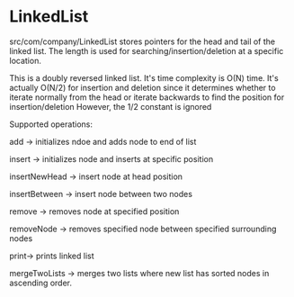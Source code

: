 # LinkedList

src/com/company/LinkedList stores pointers for the head and tail of the linked list. The length is used for searching/insertion/deletion at a specific
location.

This is a doubly reversed linked list. It's time complexity is O(N) time. It's actually O(N/2) for insertion and deletion
since it determines whether to iterate normally from the head or iterate backwards to find the position for insertion/deletion
However, the 1/2 constant is ignored

Supported operations: 

add -> initializes ndoe and adds node to end of list

insert -> initializes node and inserts at specific position

insertNewHead -> insert node at head position

insertBetween -> insert node between two nodes

remove -> removes node at specified position

removeNode -> removes specified node between specified surrounding nodes

print-> prints linked list

mergeTwoLists -> merges two lists where new list has sorted nodes in ascending order.


